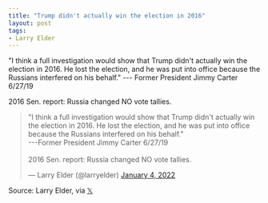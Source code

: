 ```yaml
---
title: "Trump didn't actually win the election in 2016"
layout: post
tags:
- Larry Elder
---
```


"I think a full investigation would show that Trump didn't actually win the election in 2016. He lost the election, and he was put into office because the Russians interfered on his behalf." --- Former President Jimmy Carter 6/27/19

2016 Sen. report: Russia changed NO vote tallies.

<blockquote class="twitter-tweet"><p lang="en" dir="ltr">"I think a full investigation would show that Trump didn't actually win the election in 2016. He lost the election, and he was put into office because the Russians interfered on his behalf."<br />---Former President Jimmy Carter 6/27/19<br /><br />2016 Sen. report: Russia changed NO vote tallies.</p>&mdash; Larry Elder (@larryelder) <a href="https://twitter.com/larryelder/status/1478402176229666816?ref_src=twsrc%5Etfw">January 4, 2022</a></blockquote> <script async src="https://platform.twitter.com/widgets.js" charset="utf-8"></script>

Source: Larry Elder, via [𝕏](https://x.com)
